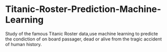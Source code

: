 # Titanic-Roster-Prediction-Machine-Learning

Study of the famous Titanic Roster data,use machine learning to predicte the condiction of 
on board passager, dead or alive from the tragic accident of human history. 
